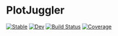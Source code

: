 # PlotJuggler

[![Stable](https://img.shields.io/badge/docs-stable-blue.svg)](https://pbouffard.github.io/PlotJuggler.jl/stable/)
[![Dev](https://img.shields.io/badge/docs-dev-blue.svg)](https://pbouffard.github.io/PlotJuggler.jl/dev/)
[![Build Status](https://github.com/pbouffard/PlotJuggler.jl/actions/workflows/CI.yml/badge.svg?branch=main)](https://github.com/pbouffard/PlotJuggler.jl/actions/workflows/CI.yml?query=branch%3Amain)
[![Coverage](https://codecov.io/gh/pbouffard/PlotJuggler.jl/branch/main/graph/badge.svg)](https://codecov.io/gh/pbouffard/PlotJuggler.jl)
